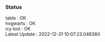 ### Status


table : OK  
hogwarts : OK  
icy-bot : OK  
Latest Update : 2022-12-31 10:07:23.046380
